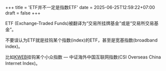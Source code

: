 +++
title = 'ETF并不一定是指数ETF'
date = 2025-06-25T12:59:22+07:00
draft = false
+++

ETF (Exchange-Traded Funds)被翻译为“交易所挂牌基金”或是“交易所交易基金”。

不要误认为ETF就是挂钩某个指数(index)的ETF，甚至是宽基指数(broadband index)。

比如[KWEB](https://kraneshares.com/kweb/)挂钩某个小众指数 — 中证海外中国互联网指数(CSI Overseas China Internet Index)。
